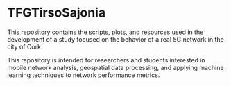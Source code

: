 # TFGTirsoSajonia
This repository contains the scripts, plots, and resources used in the development of a study focused on the behavior of a real 5G network in the city of Cork.

This repository is intended for researchers and students interested in mobile network analysis, geospatial data processing, and applying machine learning techniques to network performance metrics.
